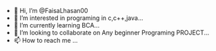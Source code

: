 - 👋 Hi, I’m @FaisaLhasan00
- 👀 I’m interested in programing in c,c++,java...
- 🌱 I’m currently learning BCA...
- 💞️ I’m looking to collaborate on Any  beginner Programing  PROJECT...
- 📫 How to reach me ...

<!---
Faisal087/Faisal087 is a ✨ special ✨ repository because its `README.md` (this file) appears on your GitHub profile.
You can click the Preview link to take a look at your changes.
--->
